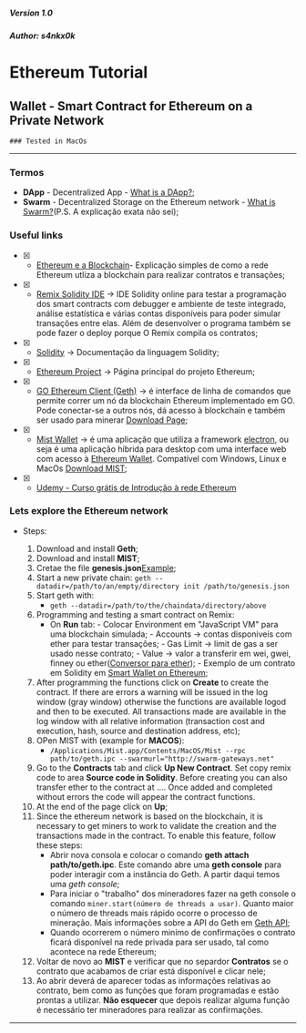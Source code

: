 ##### Version 1.0
##### Author: s4nkx0k


# Ethereum Tutorial

## Wallet - Smart Contract for Ethereum on a Private Network

`### Tested in MacOs`

***

### Termos

* **DApp** - Decentralized App - [What is a DApp?](https://ethereum.stackexchange.com/questions/383/what-is-a-dapp);
* **Swarm** - Decentralized Storage on the Ethereum network - [What is Swarm?](https://ethereum.stackexchange.com/questions/375/what-is-swarm-and-what-is-it-used-for)(P.S. A explicação exata não sei);


### Useful links

- [x] - [Ethereum e a Blockchain](https://github.com/uminho-mieti-crypto/1718-G2/blob/master/Projeto%20Pr%C3%A1tico%20Smart%20Contract-Eduardo%20A70216/ethereum/Ethereum%20e%20a%20Blockchain.md)- Explicação simples de como a rede Ethereum utliza a blockchain para realizar contratos e transações;

- [x] - [Remix Solidity IDE](https://remix.ethereum.org/#optimize=false&version=soljson-v0.4.19+commit.c4cbbb05.js) -> IDE Solidity online para testar a programação dos smart contracts com debugger e ambiente de teste integrado, análise estatística e várias contas disponíveis para poder simular transações entre elas. Além de desenvolver o programa também se pode fazer o deploy porque O Remix compila os contratos;

- [x] - [Solidity](https://solidity.readthedocs.io/en/develop/) -> Documentação da linguagem Solidity;

- [x] - [Ethereum Project](https://www.ethereum.org/) -> Página principal do projeto Ethereum;

- [x] - [GO Ethereum Client (Geth)](https://github.com/ethereum/go-ethereum/wiki/geth) -> é interface de linha de comandos que permite correr um nó da blockchain Ethereum implementado em GO. Pode conectar-se a outros nós, dá acesso à blockchain e também ser usado para minerar [Download Page](https://ethereum.github.io/go-ethereum/downloads/);

- [x] - [Mist Wallet](https://github.com/ethereum/mist/wiki) -> é uma aplicação que utiliza a framework [electron](https://github.com/electron/electron), ou seja é uma aplicação híbrida para desktop com uma interface web com acesso à [Ethereum Wallet](https://github.com/ethereum/meteor-dapp-wallet). Compatível com Windows, Linux e MacOs [Download MIST](https://github.com/ethereum/mist/releases);

- [x] - [Udemy - Curso grátis de Introdução à rede Ethereum](https://www.udemy.com/blockchain-application/)

### Lets explore the Ethereum network

* Steps:

    1. Download and install **Geth**;
    2. Download and install **MIST**;
    3. Cretae the file **genesis.json**[Example](https://github.com/uminho-mieti-crypto/1718-G2/blob/master/Projeto%20Pr%C3%A1tico%20Smart%20Contract-Eduardo%20A70216/ethereum/genesis.json);
    4. Start a new private chain:
         `geth --datadir=/path/to/an/empty/directory init /path/to/genesis.json`
    5. Start geth with:
        * `geth --datadir=/path/to/the/chaindata/directory/above`
    6. Programming and testing a smart contract on Remix:
        *  On **Run** tab:
                - Colocar Environment em "JavaScript VM" para uma blockchain simulada;
                - Accounts -> contas disponiveís com ether para testar transações;
                - Gas Limit -> limit de gas a ser usado nesse contrato;
                - Value -> valor a transferir em wei, gwei, finney ou ether([Conversor para ether](https://etherconverter.online/));
                - Exemplo de um contrato em Solidity em [Smart Wallet on Ethereum](https://github.com/uminho-mieti-crypto/1718-G2/blob/master/Projeto%20Pr%C3%A1tico%20Smart%20Contract-Eduardo%20A70216/ethereum/wallet.sol);
    6. After programming the functions click on **Create**  to create the contract. If there are errors a warning will be issued in the log window (gray window) otherwise the functions are available logod and then to be executed. All transactions made are available in the log window with all relative information (transaction cost and execution, hash, source and destination address, etc);
    7. OPen MIST with (example for **MACOS**):
        * `/Applications/Mist.app/Contents/MacOS/Mist --rpc path/to/geth.ipc --swarmurl="http://swarm-gateways.net"` 
    8. Go to the **Contracts** tab and click **Up New Contract**. Set copy remix code to area **Source code in Solidity**. Before creating you can also transfer ether to the contract at .... Once added and completed without errors the code will appear the contract functions.
    9. At the end of the page click on **Up**;
    10. Since the ethereum network is based on the blockchain, it is necessary to get miners to work to validate the creation and the transactions made in the contract. To enable this feature, follow these steps:
        * Abrir nova consola e colocar o comando **geth attach path/to/geth.ipc**. Este comando abre uma **geth console** para poder interagir com a instância do Geth. A partir daqui temos uma *geth console*;
        * Para iniciar o "trabalho" dos mineradores fazer na geth console o comando `miner.start(número de threads a usar)`. Quanto maior o número de threads mais rápido ocorre o processo de mineração. Mais informações sobre a API do Geth em [Geth API](https://github.com/ethereum/go-ethereum/wiki/Management-APIs);
        * Quando ocorrerem o número minímo de confirmações o contrato ficará disponível na rede privada para ser usado, tal como acontece na rede Ethereum;
    11. Voltar de novo ao **MIST** e verificar que no separdor **Contratos** se o contrato que acabamos de criar está disponível e clicar nele;
    12. Ao abrir deverá de aparecer todas as informações relativas ao contrato, bem como as funções que foram programadas e estão prontas a utilizar. **Não esquecer** que depois realizar alguma função é necessário ter mineradores para realizar as confirmações.



***


